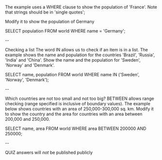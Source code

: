 The example uses a WHERE clause to show the population of 'France'. Note that strings should be in 'single quotes';

Modify it to show the population of Germany

SELECT population FROM world
WHERE name = 'Germany';

--

Checking a list The word IN allows us to check if an item is in a list. The example shows the name and population for the countries 'Brazil', 'Russia', 'India' and 'China'.
Show the name and the population for 'Sweden', 'Norway' and 'Denmark'.

SELECT name, population FROM world
WHERE name IN ('Sweden', 'Norway', 'Denmark');

--

Which countries are not too small and not too big? BETWEEN allows range checking (range specified is inclusive of boundary values). The example below shows countries with an area of 250,000-300,000 sq. km. Modify it to show the country and the area for countries with an area between 200,000 and 250,000. 

SELECT name, area FROM world
WHERE area BETWEEN 200000 AND 250000;

--

QUIZ answers will *not* be published publicly

